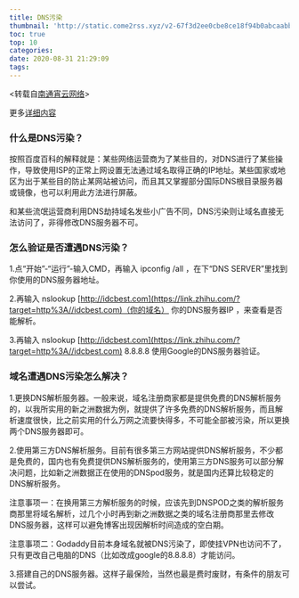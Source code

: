 ```yaml
---
title: DNS污染
thumbnail: 'http://static.come2rss.xyz/v2-67f3d2ee0cbe8ce18f94b0abcaabbcec_1440w.jpg'
toc: true
top: 10
categories:
date: 2020-08-31 21:29:09
tags:
---
```


<!-- more -->



<转载自[南通宵云网络](https://www.zhihu.com/org/nan-tong-xiao-yun-wang-luo-ke-ji-you-xian-gong-si)[](https://www.zhihu.com/question/48510028)>

更多[详细内容](https://zhuanlan.zhihu.com/p/86538629)

### 什么是DNS污染？


按照百度百科的解释就是：某些网络运营商为了某些目的，对DNS进行了某些操作，导致使用ISP的正常上网设置无法通过域名取得正确的IP地址。某些国家或地区为出于某些目的防止某网站被访问，而且其又掌握部分国际DNS根目录服务器或镜像，也可以利用此方法进行屏蔽。

和某些流氓运营商利用DNS劫持域名发些小广告不同，DNS污染则让域名直接无法访问了，非得修改DNS服务器不可。

### 怎么验证是否遭遇DNS污染？


1.点“开始”-“运行”-输入CMD，再输入 ipconfig /all ，在下“DNS SERVER”里找到你使用的DNS服务器地址。

2.再输入 nslookup [http://idcbest.com](https://link.zhihu.com/?target=http%3A//idcbest.com)（你的域名） 你的DNS服务器IP ，来查看是否能解析。

3.再输入 nslookup [http://idcbest.com](https://link.zhihu.com/?target=http%3A//idcbest.com) 8.8.8.8 使用Google的DNS服务器验证。

### 域名遭遇DNS污染怎么解决？


1.更换DNS解析服务器。一般来说，域名注册商家都是提供免费的DNS解析服务的，以我所实用的新之洲数据为例，就提供了许多免费的DNS解析服务，而且解析速度很快，比之前实用的什么万网之流要快得多，不可能全部被污染，所以更换两个DNS服务器即可。

2.使用第三方DNS解析服务。目前有很多第三方网站提供DNS解析服务，不少都是免费的，国内也有免费提供DNS解析服务的，使用第三方DNS服务可以部分解决问题，比如新之洲数据正在使用的DNSpod服务，就是国内还算比较稳定的DNS解析服务。

注意事项一：在换用第三方解析服务的时候，应该先到DNSPOD之类的解析服务商那里将域名解析，过几个小时再到新之洲数据之类的域名注册商那里去修改DNS服务器，这样可以避免博客出现因解析时间造成的空白期。

注意事项二：Godaddy目前本身域名就被DNS污染了，即使挂VPN也访问不了，只有更改自己电脑的DNS（比如改成google的8.8.8.8）才能访问。

3.搭建自己的DNS服务器。这样子最保险，当然也最是费时废财，有条件的朋友可以尝试。